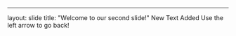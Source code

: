 ---
layout: slide
title: "Welcome to our second slide!"
New Text Added
Use the left arrow to go back!
